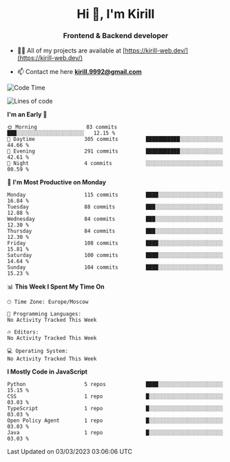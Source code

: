<h1 align="center">Hi 👋, I'm Kirill</h1>
<h3 align="center">Frontend & Backend developer</h3>

- 👨‍💻 All of my projects are available at [https://kirill-web.dev/](https://kirill-web.dev/)

- 📫 Contact me here **kirill.9992@gmail.com**











<!--START_SECTION:waka-->
![Code Time](http://img.shields.io/badge/Code%20Time-1%2C295%20hrs%2048%20mins-blue)

![Lines of code](https://img.shields.io/badge/From%20Hello%20World%20I%27ve%20Written-3.2%20million%20lines%20of%20code-blue)

**I'm an Early 🐤** 

```text
🌞 Morning                83 commits          ███░░░░░░░░░░░░░░░░░░░░░░   12.15 % 
🌆 Daytime                305 commits         ███████████░░░░░░░░░░░░░░   44.66 % 
🌃 Evening                291 commits         ███████████░░░░░░░░░░░░░░   42.61 % 
🌙 Night                  4 commits           ░░░░░░░░░░░░░░░░░░░░░░░░░   00.59 % 
```
📅 **I'm Most Productive on Monday** 

```text
Monday                   115 commits         ████░░░░░░░░░░░░░░░░░░░░░   16.84 % 
Tuesday                  88 commits          ███░░░░░░░░░░░░░░░░░░░░░░   12.88 % 
Wednesday                84 commits          ███░░░░░░░░░░░░░░░░░░░░░░   12.30 % 
Thursday                 84 commits          ███░░░░░░░░░░░░░░░░░░░░░░   12.30 % 
Friday                   108 commits         ████░░░░░░░░░░░░░░░░░░░░░   15.81 % 
Saturday                 100 commits         ████░░░░░░░░░░░░░░░░░░░░░   14.64 % 
Sunday                   104 commits         ████░░░░░░░░░░░░░░░░░░░░░   15.23 % 
```


📊 **This Week I Spent My Time On** 

```text
🕑︎ Time Zone: Europe/Moscow

💬 Programming Languages: 
No Activity Tracked This Week

🔥 Editors: 
No Activity Tracked This Week

💻 Operating System: 
No Activity Tracked This Week
```

**I Mostly Code in JavaScript** 

```text
Python                   5 repos             ████░░░░░░░░░░░░░░░░░░░░░   15.15 % 
CSS                      1 repo              █░░░░░░░░░░░░░░░░░░░░░░░░   03.03 % 
TypeScript               1 repo              █░░░░░░░░░░░░░░░░░░░░░░░░   03.03 % 
Open Policy Agent        1 repo              █░░░░░░░░░░░░░░░░░░░░░░░░   03.03 % 
Java                     1 repo              █░░░░░░░░░░░░░░░░░░░░░░░░   03.03 % 
```




 Last Updated on 03/03/2023 03:06:06 UTC
<!--END_SECTION:waka-->
